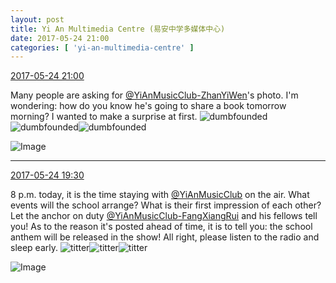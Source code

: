 ```yaml
---
layout: post
title: Yi An Multimedia Centre (易安中学多媒体中心)
date: 2017-05-24 21:00
categories: [ 'yi-an-multimedia-centre' ]
---
```


<div class="weibo-info">
  <a href="http://weibo.com/6196825252/F4D5XdPwg">2017-05-24 21:00</a>
</div>

Many people are asking for [@YiAnMusicClub-ZhanYiWen](http://weibo.com/u/6108090526)'s photo. I'm wondering: how do you know he's going to share a book tomorrow morning? I wanted to make a surprise at first. ![dumbfounded](http://img.t.sinajs.cn/t4/appstyle/expression/ext/normal/2b/shayan_org.gif)![dumbfounded](http://img.t.sinajs.cn/t4/appstyle/expression/ext/normal/2b/shayan_org.gif)![dumbfounded](http://img.t.sinajs.cn/t4/appstyle/expression/ext/normal/2b/shayan_org.gif)

<!-- more -->

![Image](http://wx2.sinaimg.cn/mw690/006Lnfkogy1ffwqx8ltpcj30qo14010o.jpg)

---

<div class="weibo-info">
  <a href="http://weibo.com/6196825252/F4CvkFyPJ">2017-05-24 19:30</a>
</div>

8 p.m. today, it is the time staying with [@YiAnMusicClub](http://weibo.com/u/6094546964) on the air. What events will the school arrange? What is their first impression of each other? Let the anchor on duty [@YiAnMusicClub-FangXiangRui](http://weibo.com/u/6117583008) and his fellows tell you! As to the reason it's posted ahead of time, it is to tell you: the school anthem will be released in the show! All right, please listen to the radio and sleep early. ![titter](http://img.t.sinajs.cn/t4/appstyle/expression/ext/normal/19/heia_org.gif)![titter](http://img.t.sinajs.cn/t4/appstyle/expression/ext/normal/19/heia_org.gif)![titter](http://img.t.sinajs.cn/t4/appstyle/expression/ext/normal/19/heia_org.gif)

![Image](http://wx4.sinaimg.cn/mw690/006Lnfkoly1ffwocs0j1ij30qo140dls.jpg)
